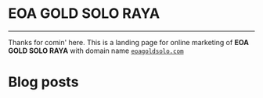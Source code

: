 # EOA GOLD SOLO RAYA
---
Thanks for comin' here. This is a landing page for online marketing of **EOA GOLD SOLO RAYA** with domain name <a href='https://eoagoldsolo.com/' title='EOA GOLD SOLO RAYA' target='_blank'>`eoagoldsolo.com`</a>

# Blog posts
<!-- BLOG-POST-LIST:START -->
<!-- BLOG-POST-LIST:END -->
